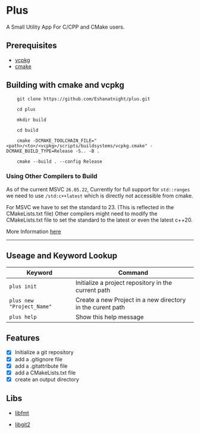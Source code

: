 # Plus

A Small Utility App For C/CPP and CMake users.

## Prerequisites

- [vcpkg](https://github.com/microsoft/vcpkg)
- [cmake](https://cmake.org/)

## Building with cmake and vcpkg

```terminal
    git clone https://github.com/Eshanatnight/plus.git
```

```terminal
    cd plus
```

```terminal
    mkdir build
```

```terminal
    cd build
```

```terminal
    cmake -DCMAKE_TOOLCHAIN_FILE="<path>/<to>/<vcpkg>/scripts/buildsystems/vcpkg.cmake" -DCMAKE_BUILD_TYPE=Release -S.. -B .
```

```terminal
    cmake --build . --config Release
```

### Using Other Compilers to Build

As of the current MSVC `26.05.22`,
Currently for full support for `std::ranges` we need to use `/std:c++latest` which is directly not accessible from cmake.

For MSVC we have to set the standard to 23. (This is reflected in the CMakeLists.txt file)
Other compilers might need to modify the CMakeLists.txt file to set the standard to the latest or even the latest c++20.

More Information [here](https://stackoverflow.com/questions/64889383/how-to-enable-stdclatest-in-cmake)

----

## Useage and Keyword Lookup

|Keyword|Command|
|---|---|
|`plus init`|Initialize a project repository in the current path|
|`plus new "Project_Name"`|Create a new Project in a new directory in the curent path|
|`plus help`|Show this help message|

## Features

- [x] Initialize a git repository
- [x] add a .gitignore file
- [x] add a .gitattribute file
- [x] add a CMakeLists.txt file
- [x] create an output directory

## Libs

- [libfmt](https://github.com/fmtlib/fmt)

- [libgit2](https://libgit2.org)
